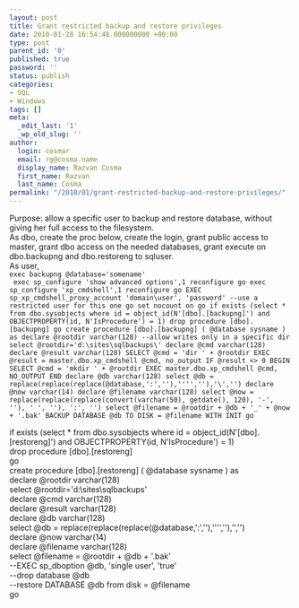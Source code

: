 ```yaml
---
layout: post
title: Grant restricted backup and restore privileges
date: 2010-01-28 16:54:48.000000000 +00:00
type: post
parent_id: '0'
published: true
password: ''
status: publish
categories:
- SQL
- Windows
tags: []
meta:
  _edit_last: '1'
  _wp_old_slug: ''
author:
  login: cosmar
  email: rg@cosma.name
  display_name: Razvan Cosma
  first_name: Razvan
  last_name: Cosma
permalink: "/2010/01/grant-restricted-backup-and-restore-privileges/"
---
```

Purpose: allow a specific user to backup and restore database, without giving her full access to the filesystem.  
As dbo, create the proc below, create the login, grant public access to master, grant dbo access on the needed databases, grant execute on dbo.backupng and dbo.restoreng to sqluser.  
As user,  
`exec backupng @database='somename'`  
`
exec sp_configure 'show advanced options',1
reconfigure
go
exec sp_configure 'xp_cmdshell',1
reconfigure
go
EXEC sp_xp_cmdshell_proxy_account 'domain\user', 'password' --use a restricted user for this one
go
set nocount on
go
if exists (select * from dbo.sysobjects where id = object_id(N'[dbo].[backupng]') and OBJECTPROPERTY(id, N'IsProcedure') = 1)
drop procedure [dbo].[backupng]
go
create procedure [dbo].[backupng] ( @database sysname ) as
declare @rootdir varchar(128)
--allow writes only in a specific dir
select @rootdir='d:\sites\sqlbackups\'
declare @cmd varchar(128)
declare @result varchar(128)
SELECT @cmd = 'dir ' + @rootdir
EXEC @result = master.dbo.xp_cmdshell @cmd, no_output
IF @result <> 0
BEGIN
SELECT @cmd = 'mkdir ' + @rootdir
EXEC master.dbo.xp_cmdshell @cmd, NO_OUTPUT
END
declare @db varchar(128)
select @db = replace(replace(replace(@database,':',''),'''',''),'\','')
declare @now varchar(14)
declare @filename varchar(128)
select @now = replace(replace(replace(convert(varchar(50), getdate(), 120), '-', ''), ' ', ''), ':', '')
select @filename = @rootdir + @db + '_' + @now + '.bak'
BACKUP DATABASE @db TO DISK = @filename WITH INIT
go`

if exists (select \* from dbo.sysobjects where id = object\_id(N'[dbo].[restoreng]') and OBJECTPROPERTY(id, N'IsProcedure') = 1)  
drop procedure [dbo].[restoreng]  
go  
create procedure [dbo].[restoreng] ( @database sysname ) as  
declare @rootdir varchar(128)  
select @rootdir='d:\sites\sqlbackups\'  
declare @cmd varchar(128)  
declare @result varchar(128)  
declare @db varchar(128)  
select @db = replace(replace(replace(@database,':',''),'''',''),'\','')  
declare @now varchar(14)  
declare @filename varchar(128)  
select @filename = @rootdir + @db + '.bak'  
--EXEC sp\_dboption @db, 'single user', 'true'  
--drop database @db  
--restore DATABASE @db from disk = @filename  
go


